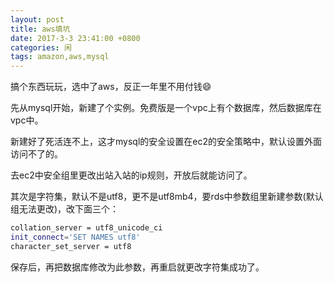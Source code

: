 ```yaml
---
layout: post
title: aws填坑
date: 2017-3-3 23:41:00 +0800
categories: 闲
tags: amazon,aws,mysql
---
```


搞个东西玩玩，选中了aws，反正一年里不用付钱😄

先从mysql开始，新建了个实例。免费版是一个vpc上有个数据库，然后数据库在vpc中。

新建好了死活连不上，这才mysql的安全设置在ec2的安全策略中，默认设置外面访问不了的。

去ec2中安全组里更改出站入站的ip规则，开放后就能访问了。

其次是字符集，默认不是utf8，更不是utf8mb4，要rds中参数组里新建参数(默认组无法更改)，改下面三个：

```sh
collation_server = utf8_unicode_ci
init_connect='SET NAMES utf8'
character_set_server = utf8
```

保存后，再把数据库修改为此参数，再重启就更改字符集成功了。















